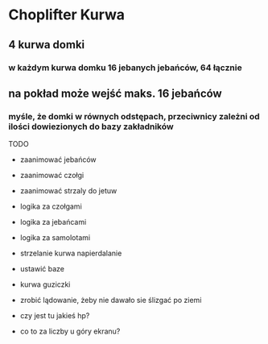 # Choplifter Kurwa

## 4 kurwa domki
### w każdym kurwa domku 16 jebanych jebańców, 64 łącznie
## na pokład może wejść maks. 16 jebańców
### myśle, że domki w równych odstępach, przeciwnicy zależni od ilości dowiezionych do bazy zakładników

TODO
* zaanimować jebańców
* zaanimować czołgi
* zaanimować strzaly do jetuw
* logika za czołgami
* logika za jebańcami
* logika za samolotami
* strzelanie kurwa napierdalanie
* ustawić baze
* kurwa guziczki
* zrobić lądowanie, żeby nie dawało sie ślizgać po ziemi

* czy jest tu jakieś hp?
* co to za liczby u góry ekranu?
